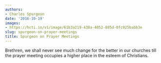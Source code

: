 ```yaml
---
authors:
- Charles Spurgeon
date: '2016-10-19'
images:
- https://hcti.io/v1/image/61b3a219-438a-4052-885d-0fc925babb3e
slug: spurgeon-on-prayer-meetings
title: Spurgeon on Prayer Meetings
---
```


Brethren, we shall never see much change for the better in our churches till the prayer meeting occupies a higher place in the esteem of Christians.